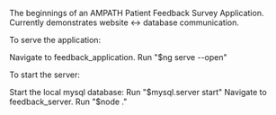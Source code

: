 The beginnings of an AMPATH Patient Feedback Survey Application.
Currently demonstrates website <-> database communication.

To serve the application:

Navigate to feedback_application.  Run "$ng serve --open"

To start the server:

Start the local mysql database: Run "$mysql.server start"
Navigate to feedback_server. Run "$node ."
